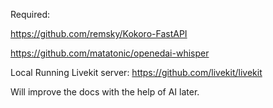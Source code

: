 Required:

https://github.com/remsky/Kokoro-FastAPI

https://github.com/matatonic/openedai-whisper

Local Running Livekit server: https://github.com/livekit/livekit

Will improve the docs with the help of AI later.
